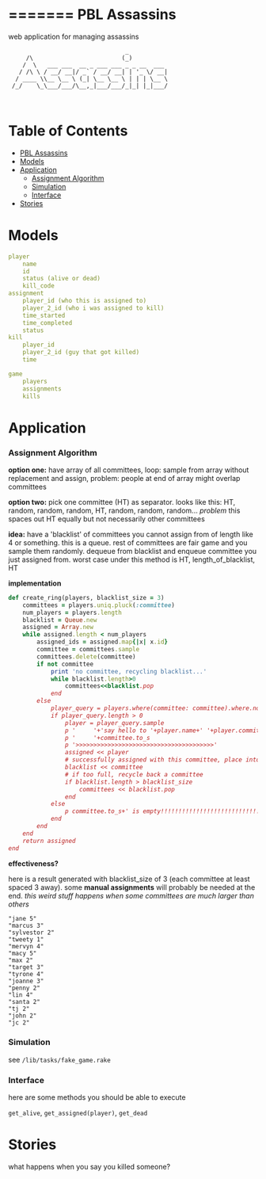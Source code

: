 =======
PBL Assassins 
=========

web application for managing assassins 

```
                                 _           
     /\                         (_)          
    /  \   ___ ___  __ _ ___ ___ _ _ __  ___ 
   / /\ \ / __/ __|/ _` / __/ __| | '_ \/ __|
  / ____ \\__ \__ \ (_| \__ \__ \ | | | \__ \
 /_/    \_\___/___/\__,_|___/___/_|_| |_|___/
                                             
                                             
```

# Table of Contents

- [PBL Assassins ](#user-content-pbl-assassins-)
- [Models](#user-content-models)
- [Application](#user-content-application)
	- [Assignment Algorithm](#user-content-assignment-algorithm)
	- [Simulation](#user-content-simulation)
	- [Interface](#user-content-interface)
- [Stories](#user-content-stories)

# Models

```yaml
player
	name
	id
	status (alive or dead)
	kill_code
assignment
	player_id (who this is assigned to)
	player_2_id (who i was assigned to kill)
	time_started
	time_completed
	status
kill
	player_id
	player_2_id (guy that got killed)
	time

game
	players
	assignments
	kills
```


# Application

### Assignment Algorithm
__option one:__ have array of all committees, loop: sample from array without replacement and assign, problem: people at end of array might overlap committees

__option two:__ pick one committee (HT) as separator. looks like this: HT, random, random, random, HT, random, random, random... _problem_ this spaces out HT equally but not necessarily other committees

__idea:__ have a 'blacklist' of committees you cannot assign from of length like 4 or something. this is a queue. rest of committees are fair game and you sample them randomly. dequeue from blacklist and enqueue committee you just assigned from. worst case under this method is HT, length_of_blacklist, HT

__implementation__

```ruby
def create_ring(players, blacklist_size = 3)
	committees = players.uniq.pluck(:committee)
	num_players = players.length
	blacklist = Queue.new
	assigned = Array.new
	while assigned.length < num_players
		assigned_ids = assigned.map{|x| x.id}
		committee = committees.sample
		committees.delete(committee)
		if not committee
			print 'no committee, recycling blacklist...'
			while blacklist.length>0
				committees<<blacklist.pop
			end
		else
			player_query = players.where(committee: committee).where.not(id: assigned_ids)
			if player_query.length > 0
				player = player_query.sample
				p '     '+'say hello to '+player.name+' '+player.committee.to_s
				p '     '+committee.to_s
				p '>>>>>>>>>>>>>>>>>>>>>>>>>>>>>>>>>>>>>>>'
				assigned << player
				# successfully assigned with this committee, place into blacklist
				blacklist << committee
				# if too full, recycle back a committee
				if blacklist.length > blacklist_size
					committees << blacklist.pop
				end
			else
				p committee.to_s+' is empty!!!!!!!!!!!!!!!!!!!!!!!!!!!!!!!!!!!!!!!!!!!!!!!!'
			end
		end
	end
	return assigned
end
```
__effectiveness?__

here is a result generated with blacklist_size of 3 (each committee at least spaced 3 away). some __manual assignments__ will  probably be needed at the end. _this weird stuff happens when some committees are much larger than others_

```
"jane 5"
"marcus 3"
"sylvestor 2"
"tweety 1"
"mervyn 4"
"macy 5"
"max 2"
"target 3"
"tyrone 4"
"joanne 3"
"penny 2"
"lin 4"
"santa 2"
"tj 2"
"john 2"
"jc 2"
```

### Simulation

see `/lib/tasks/fake_game.rake`

### Interface
here are some methods you should be able to execute

`get_alive`, `get_assigned(player)`, `get_dead`

# Stories

what happens when you say you killed someone?

